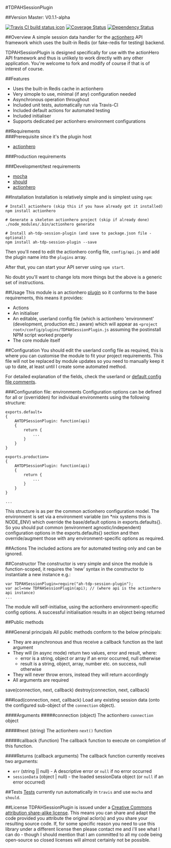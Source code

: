 #TDPAHSessionPlugin

##Version
Master: V0.1.1-alpha  

[![Travis CI build status icon](https://api.travis-ci.org/neilstuartcraig/TDPAHSessionPlugin.svg)](https://travis-ci.org/neilstuartcraig/TDPAHSessionPlugin) [![Coverage Status](https://img.shields.io/coveralls/neilstuartcraig/TDPAHSessionPlugin.svg)](https://coveralls.io/r/neilstuartcraig/TDPAHSessionPlugin) 
[![Dependency Status](https://gemnasium.com/neilstuartcraig/TDPAHSessionPlugin.svg)](https://gemnasium.com/neilstuartcraig/TDPAHSessionPlugin) 


##Overview
A simple session data handler for the [actionhero](https://github.com/evantahler/actionhero/) API framework which uses the built-in Redis (or fake-redis for testing) backend.

TDPAHSessionPlugin is designed specifically for use with the actionHero API framework and thus is unlikely to work directly with any other application. You're welcome to fork and modify of course if that is of interest of course.

##Features
* Uses the built-in Redis cache in actionhero
* Very simople to use, minimal (if any) configuration needed
* Asynchronous operation throughout
* Included unit tests, automatically run via Travis-CI
* Included default actions for automated testing
* Included initialiser
* Supports dedicated per actionhero environment configurations

##Requirements  
###Prerequisite since it's the plugin host
* [actionhero](https://github.com/evantahler/actionhero)

###Production requirements


###Development/test requirements
* [mocha](https://github.com/mochajs/mocha)  
* [should](https://github.com/shouldjs/should.js)
* [actionhero](https://github.com/evantahler/actionhero)

##Installation
Installation is relatively simple and is simplest using `npm`:

```
# Install actionhero (skip this if you have already got it installed)
npm install actionhero

# Generate a skeleton actionhero project (skip if already done)
./node_modules/.bin/actionhero generate

# Install ah-tdp-session-plugin (and save to package.json file - optional)
npm install ah-tdp-session-plugin --save
```

Then you'll need to edit the actionhero config file, `config/api.js` and add the plugin name into the `plugins` array.

After that, you can start your API server using `npm start`.

No doubt you'll want to change lots more things but the above is a generic set of instructions.

##Usage
This module is an actionhero [plugin](http://actionherojs.com/docs/core/plugins.html) so it conforms to the base requirements, this means it provides:

* Actions
* An initialiser
* An editable, userland config file (which is actionhero 'environment' (development, production etc.) aware) which will appear as `<project root>/config/plugins/TDPAHSessionPlugin.js` assuming the postinstall NPM script worked properly
* The core module itself

##Configuration
You should edit the userland config file as required, this is where you can customise the module to fit your project requirements. This file will not be replaced by module updates so you need to manually keep it up to date, at least until I create some automated method. 

For detailed explanation of the fields, check the userland or [default config file comments](./config/TDPAHSessionPluginConfigDefaults.js).

###Configuration file: environments
Configuration options can be defined for all or (overridden) for individual environments using the following structure:  

```
exports.default=
{
    AHTDPSessionPlugin: function(api)
    {
        return {
            ...
        }
    }
}

exports.production=
{
    AHTDPSessionPlugin: function(api)
    {
        return {
            ...
        }
    }
}

...

```

This structure is as per the common actionhero configuration model. The environment is set via a environment variable (on *nix systems this is NODE_ENV) which override the base/default options in exports.defaults{}. So you should put common (environment agnostic/independent) configuration options in the exports.defaults{} section and then override/augment those with any environment-specific options as required.

##Actions
The included actions are for automated testing only and can be ignored.

##Constructor
The constructor is very simple and since the module is function-scoped, it requires the 'new' syntax in the constructor to instantiate a new instance e.g.:

```
var TDPAHSessionPlugin=require("ah-tdp-session-plugin");
var acl=new TDPAHSessionPlugin(api); // (where api is the actionhero api instance)
...
```

The module will self-initialise, using the actionhero environment-specific config options. A successful initialisation results in an object being returned

##Public methods

###General principals
All public methods conform to the below principals:

* They are asynchronous and thus receive a callback function as the last argument
* They will (in async mode) return two values, error and result, where:
    * error is a string, object or array if an error occurred, null otherwise
    * result is a string, object, array, number etc. on success, null otherwise
* They will never throw errors, instead they will return accordingly
* All arguments are required





save(connection, next, callback)
destroy(connection, next, callback)

###load(connection, next, callback)
Load any existing session data (onto the configured sub-object of the `connection` object).

####Arguments
#####connection (object)
The actionhero `connection` object

#####next (string)
The actionhero `next()` function

#####callback (function)
The callback function to execute on completion of this function. 

####Returns (callback arguments)
The callback function currently receives two arguments:
* `err` (string || null) - A descriptive error or `null` if no error occurred
* `sessionData` (object | null) - the loaded sessionData object (or `null` if an error occurred)



##Tests
[Tests](./test) currently run automatically in `travis` and use `mocha` and `should`.





##License
TDPAHSessionPlugin is issued under a [Creative Commons attribution share-alike license](http://creativecommons.org/licenses/by-sa/4.0/deed.en_GB).
This means you can share and adapt the code provided you attribute the original aclor(s) and you share your resulting source code. If, for some specific reason you need to use this library under a different license then please contact me and i'll see what I can do - though I should mention that I am committed to all my code being open-source so closed licenses will almost certainly not be possible.
